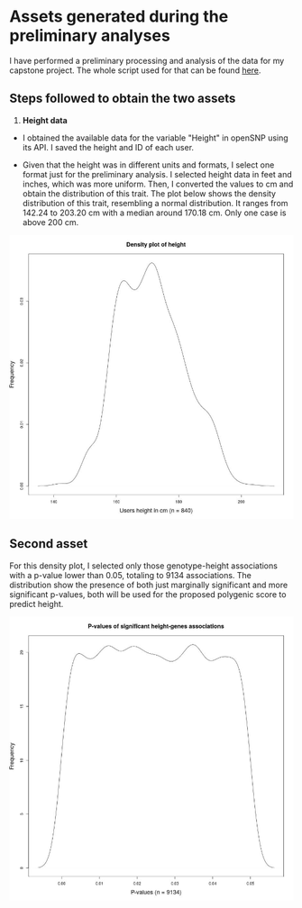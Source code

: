 # Assets generated during the preliminary analyses

I have performed a preliminary processing and analysis of the data for my capstone project. The whole script used for that can be found [here](https://github.com/dtortosa/capstone_project/blob/f4b446cda1417e4c871ad62baf4865bedb6ced77/scripts/assets_script_v1.R).


## Steps followed to obtain the two assets

1. **Height data**
	
- I obtained the available data for the variable "Height" in openSNP using its API. I saved the height and ID of each user. 

- Given that the height was in different units and formats, I select one format just for the preliminary analysis. I selected height data in feet and inches, which was more uniform. Then, I converted the values to cm and obtain the distribution of this trait. The plot below shows the density distribution of this trait, resembling a normal distribution. It ranges from 142.24 to 203.20 cm with a median around 170.18 cm. Only one case is above 200 cm.

![](/results/prelim_results/height_density_plot.jpeg)


## Second asset

For this density plot, I selected only those genotype-height associations with a p-value lower than 0.05, totaling to 9134 associations. The distribution show the presence of both just marginally significant and more significant p-values, both will be used for the proposed polygenic score to predict height.

![](/results/prelim_results/signi_results_density_plot.jpeg)
